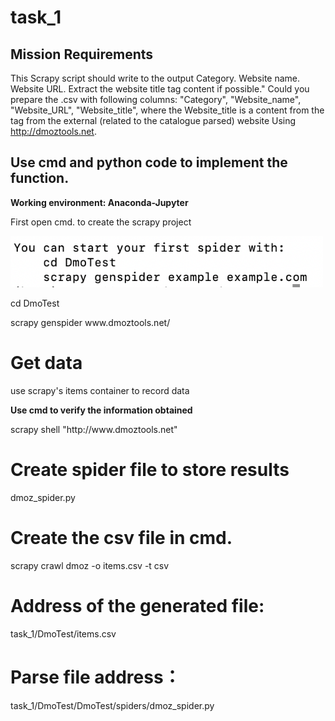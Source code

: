 # task_1
<h2> Mission Requirements </h2>

This Scrapy script should write to the output Category. Website name. Website URL. Extract the website title tag content if possible."
Could you prepare the .csv with following columns:
"Category", "Website_name", "Website_URL", "Website_title",
where the Website_title is a content from the <title></title> tag from the external (related to the catalogue parsed) website
Using http://dmoztools.net.


<h2> Use cmd and python code to implement the function.</h2>
<b> Working environment: Anaconda-Jupyter </b>
<p> First open cmd. to create the scrapy project </p>

<img src="https://github.com/Alecia113/task_1/blob/main/start.png" width="500px"/>

<p>cd DmoTest </p>
<p> scrapy genspider www.dmoztools.net/ </p>

# Get data
use scrapy's items container to record data
<b><p> Use cmd to verify the information obtained </p></b>
<p>scrapy shell "http://www.dmoztools.net"</p>

# Create spider file to store results
<p>dmoz_spider.py</p>

# Create the csv file in cmd.
<p> scrapy crawl dmoz -o items.csv -t csv </p>

# Address of the generated file:
task_1/DmoTest/items.csv

# Parse file address：
task_1/DmoTest/DmoTest/spiders/dmoz_spider.py
